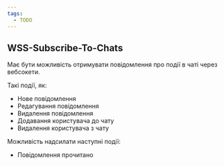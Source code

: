 ```yaml
---
tags:
  - TODO
---
```

## WSS-Subscribe-To-Chats
Має бути можливість отримувати повідомлення про події в чаті через вебсокети.

Такі події, як:
- Нове повідомлення
- Редагування повідомлення
- Видалення повідомлення
- Додавання користувача до чату
- Видалення користувача з чату

Можливість надсилати наступні події:
- Повідомлення прочитано